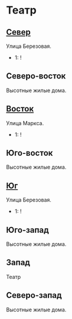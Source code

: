 # Театр

## [Север](./540090.md)

Улица Березовая.

* 1:    !

## Северо-восток

Высотные жилые дома.

## [Восток](./550100.md)

Улица Маркса.

* 1:    !

## Юго-восток

Высотные жилые дома.

## [Юг](./540110.md)

Улица Березовая.

* 1:    !

## Юго-запад

Высотные жилые дома.

## Запад

Театр

## Северо-запад

Высотные жилые дома.
